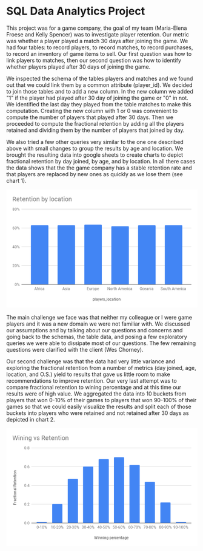 # SQL Data Analytics Project

This project was for a game company, the goal of my team (Maria-Elena Froese and Kelly Spencer) was to investigate player retention. Our metric was whether a player played a match 30 days after joining the game. We had four tables: to record players, to record matches, to record purchases, to record an inventory of game items to sell. Our first question was how to link players to matches, then our second question was how to identify whether players played after 30 days of joining the game.

We inspected the schema of the tables players and matches and we found out that we could link them by a common attribute (player_id). We decided to join those tables and to add a new column. In the new column we added "1" if the player had played after 30 day of joining the game or "0" in not. We identified the last day they played from the table matches to make this computation. Creating the new column with 1 or 0 was convenient to compute the number of players that played after 30 days. Then we proceeded to compute the fractional retention by adding all the players retained and dividing them by the number of players that joined by day.

We also tried a few other queries very similar to the one one described above with small changes to group the results by age and location. We brought the resulting data into google sheets to create charts to depict fractional retention by day joined, by age, and by location. In all there cases the data shows that the the game company has a stable retention rate and that players are replaced by new ones as quickly as we lose them (see chart 1).

![Fractional retention visualization](Retentionbylocation.png)

The main challenge we face was that neither my colleague or I were game players and it was a new domain we were not familiar with. We discussed our assumptions and by talking about our questions and concerns and going back to the schemas, the table data, and posing a few exploratory queries we were able to dissipate most of our questions. The few remaining questions were clarified with the client (Wes Chorney).

Our second challenge was that the data had very little variance and exploring the fractional retention from a number of metrics (day joined, age, location, and O.S.) yield to results that gave us little room to make recommendations to improve retention. Our very last attempt was to compare fractional retention to wining percentage and at this time our results were of high value. We aggregated the data into 10 buckets from players that won 0-10% of their games to players that won 90-100% of their games so that we could easily visualize the results and split each of those buckets into players who were retained and not retained after 30 days as depicted in chart 2.

![Fractional retention visualization](WiningvsRetention.png)
